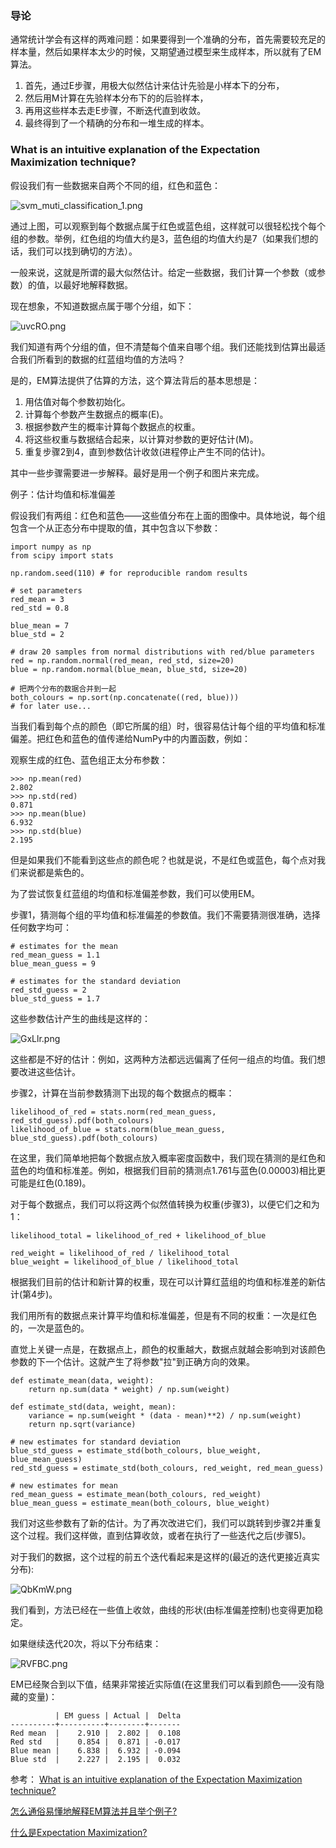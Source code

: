 ### 导论

通常统计学会有这样的两难问题：如果要得到一个准确的分布，首先需要较充足的样本量，然后如果样本太少的时候，又期望通过模型来生成样本，所以就有了EM算法。

1. 首先，通过E步骤，用极大似然估计来估计先验是小样本下的分布，
1. 然后用M计算在先验样本分布下的的后验样本，
1. 再用这些样本去走E步骤，不断迭代直到收敛。
1. 最终得到了一个精确的分布和一堆生成的样本。

### What is an intuitive explanation of the Expectation Maximization technique?

假设我们有一些数据来自两个不同的组，红色和蓝色：

![svm_muti_classification_1.png](https://i.imgur.com/6P5gWXM.png)

通过上图，可以观察到每个数据点属于红色或蓝色组，这样就可以很轻松找个每个组的参数。举例，红色组的均值大约是3，蓝色组的均值大约是7（如果我们想的话，我们可以找到确切的方法）。

一般来说，这就是所谓的最大似然估计。给定一些数据，我们计算一个参数（或参数）的值，以最好地解释数据。

现在想象，不知道数据点属于哪个分组，如下：

![uvcRO.png](https://i.imgur.com/pjEvDEC.png)

我们知道有两个分组的值，但不清楚每个值来自哪个组。我们还能找到估算出最适合我们所看到的数据的红蓝组均值的方法吗？

是的，EM算法提供了估算的方法，这个算法背后的基本思想是：

1. 用估值对每个参数初始化。
2. 计算每个参数产生数据点的概率(E)。
3. 根据参数产生的概率计算每个数据点的权重。
4. 将这些权重与数据结合起来，以计算对参数的更好估计(M)。
5. 重复步骤2到4，直到参数估计收敛(进程停止产生不同的估计)。

其中一些步骤需要进一步解释。最好是用一个例子和图片来完成。

例子：估计均值和标准偏差

假设我们有两组：红色和蓝色——这些值分布在上面的图像中。具体地说，每个组包含一个从正态分布中提取的值，其中包含以下参数：
```
import numpy as np
from scipy import stats

np.random.seed(110) # for reproducible random results

# set parameters
red_mean = 3
red_std = 0.8

blue_mean = 7
blue_std = 2

# draw 20 samples from normal distributions with red/blue parameters
red = np.random.normal(red_mean, red_std, size=20)
blue = np.random.normal(blue_mean, blue_std, size=20)

# 把两个分布的数据合并到一起
both_colours = np.sort(np.concatenate((red, blue))) 
# for later use...
```

当我们看到每个点的颜色（即它所属的组）时，很容易估计每个组的平均值和标准偏差。把红色和蓝色的值传递给NumPy中的内置函数，例如：

观察生成的红色、蓝色组正太分布参数：
```
>>> np.mean(red)
2.802
>>> np.std(red)
0.871
>>> np.mean(blue)
6.932
>>> np.std(blue)
2.195
```

但是如果我们不能看到这些点的颜色呢？也就是说，不是红色或蓝色，每个点对我们来说都是紫色的。

为了尝试恢复红蓝组的均值和标准偏差参数，我们可以使用EM。

步骤1，猜测每个组的平均值和标准偏差的参数值。我们不需要猜测很准确，选择任何数字均可：
```
# estimates for the mean
red_mean_guess = 1.1
blue_mean_guess = 9

# estimates for the standard deviation
red_std_guess = 2
blue_std_guess = 1.7
```

这些参数估计产生的曲线是这样的：

![GxLlr.png](https://i.imgur.com/0CkVi3g.png)

这些都是不好的估计：例如，这两种方法都远远偏离了任何一组点的均值。我们想要改进这些估计。

步骤2，计算在当前参数猜测下出现的每个数据点的概率：
```
likelihood_of_red = stats.norm(red_mean_guess, red_std_guess).pdf(both_colours)
likelihood_of_blue = stats.norm(blue_mean_guess, blue_std_guess).pdf(both_colours)
```

在这里，我们简单地把每个数据点放入概率密度函数中，我们现在猜测的是红色和蓝色的均值和标准差。例如，根据我们目前的猜测点1.761与蓝色(0.00003)相比更可能是红色(0.189)。

对于每个数据点，我们可以将这两个似然值转换为权重(步骤3)，以便它们之和为1：

```
likelihood_total = likelihood_of_red + likelihood_of_blue

red_weight = likelihood_of_red / likelihood_total
blue_weight = likelihood_of_blue / likelihood_total
```

根据我们目前的估计和新计算的权重，现在可以计算红蓝组的均值和标准差的新估计(第4步)。

我们用所有的数据点来计算平均值和标准偏差，但是有不同的权重：一次是红色的，一次是蓝色的。

直觉上关键一点是，在数据点上，颜色的权重越大，数据点就越会影响到对该颜色参数的下一个估计。这就产生了将参数"拉"到正确方向的效果。

```
def estimate_mean(data, weight):
    return np.sum(data * weight) / np.sum(weight)

def estimate_std(data, weight, mean):
    variance = np.sum(weight * (data - mean)**2) / np.sum(weight)
    return np.sqrt(variance)

# new estimates for standard deviation
blue_std_guess = estimate_std(both_colours, blue_weight, blue_mean_guess)
red_std_guess = estimate_std(both_colours, red_weight, red_mean_guess)

# new estimates for mean
red_mean_guess = estimate_mean(both_colours, red_weight)
blue_mean_guess = estimate_mean(both_colours, blue_weight)
```

我们对这些参数有了新的估计。为了再次改进它们，我们可以跳转到步骤2并重复这个过程。我们这样做，直到估算收敛，或者在执行了一些迭代之后(步骤5)。

对于我们的数据，这个过程的前五个迭代看起来是这样的(最近的迭代更接近真实分布):

![QbKmW.png](https://i.imgur.com/FvEsCpj.png)

我们看到，方法已经在一些值上收敛，曲线的形状(由标准偏差控制)也变得更加稳定。

如果继续迭代20次，将以下分布结束：

![RVFBC.png](https://i.imgur.com/h9QQPYn.png)

EM已经聚合到以下值，结果非常接近实际值(在这里我们可以看到颜色——没有隐藏的变量)：

```
          | EM guess | Actual |  Delta
----------+----------+--------+-------
Red mean  |    2.910 |  2.802 |  0.108
Red std   |    0.854 |  0.871 | -0.017
Blue mean |    6.838 |  6.932 | -0.094
Blue std  |    2.227 |  2.195 |  0.032
```

参考：
[What is an intuitive explanation of the Expectation Maximization technique?](https://stackoverflow.com/questions/11808074/what-is-an-intuitive-explanation-of-the-expectation-maximization-technique "What is an intuitive explanation of the Expectation Maximization technique?")

[怎么通俗易懂地解释EM算法并且举个例子?](https://www.zhihu.com/question/27976634/answer/153567695 "怎么通俗易懂地解释EM算法并且举个例子?")

[什么是Expectation Maximization?](https://www.zhihu.com/question/23413925/answer/24502810 "什么是Expectation Maximization?")
